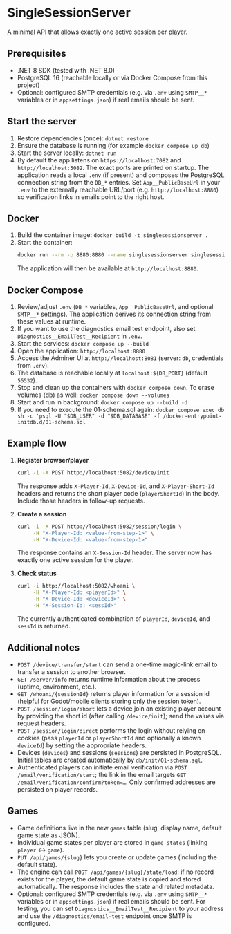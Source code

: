 # SingleSessionServer

A minimal API that allows exactly one active session per player.

## Prerequisites

- .NET 8 SDK (tested with .NET 8.0)
- PostgreSQL 16 (reachable locally or via Docker Compose from this project)
- Optional: configured SMTP credentials (e.g. via `.env` using `SMTP__*` variables or in `appsettings.json`) if real emails should be sent.

## Start the server

1. Restore dependencies (once): `dotnet restore`
2. Ensure the database is running (for example `docker compose up db`)
3. Start the server locally: `dotnet run`
4. By default the app listens on `https://localhost:7082` and `http://localhost:5082`. The exact ports are printed on startup.
   The application reads a local `.env` (if present) and composes the PostgreSQL connection string from the `DB_*` entries.
   Set `App__PublicBaseUrl` in your `.env` to the externally reachable URL/port (e.g. `http://localhost:8880`) so verification links in emails point to the right host.

## Docker

1. Build the container image: `docker build -t singlesessionserver .`
2. Start the container:
   ```bash
   docker run --rm -p 8880:8880 --name singlesessionserver singlesessionserver
   ```
   The application will then be available at `http://localhost:8880`.

## Docker Compose

1. Review/adjust `.env` (`DB_*` variables, `App__PublicBaseUrl`, and optional `SMTP__*` settings). The application derives its connection string from these values at runtime.
2. If you want to use the diagnostics email test endpoint, also set `Diagnostics__EmailTest__Recipient` in `.env`.
3. Start the services: `docker compose up --build`
4. Open the application: `http://localhost:8880`
5. Access the Adminer UI at `http://localhost:8081` (server: `db`, credentials from `.env`).
6. The database is reachable locally at `localhost:${DB_PORT}` (default `55532`).
7. Stop and clean up the containers with `docker compose down`. To erase volumes (db) as well: `docker compose down --volumes`
8. Start and run in background: `docker compose up --build -d`
9. If you need to execute the 01-schema.sql again: `docker compose exec db sh -c 'psql -U "$DB_USER" -d "$DB_DATABASE" -f /docker-entrypoint-initdb.d/01-schema.sql`

## Example flow

1. **Register browser/player**

   ```bash
   curl -i -X POST http://localhost:5082/device/init
   ```

   The response adds `X-Player-Id`, `X-Device-Id`, and `X-Player-Short-Id` headers and returns the short player code (`playerShortId`) in the body. Include those headers in follow-up requests.

2. **Create a session**

   ```bash
   curl -i -X POST http://localhost:5082/session/login \
        -H "X-Player-Id: <value-from-step-1>" \
        -H "X-Device-Id: <value-from-step-1>"
   ```

   The response contains an `X-Session-Id` header. The server now has exactly one active session for the player.

3. **Check status**
   ```bash
   curl -i http://localhost:5082/whoami \
        -H "X-Player-Id: <playerId>" \
        -H "X-Device-Id: <deviceId>" \
        -H "X-Session-Id: <sessId>"
   ```
   The currently authenticated combination of `playerId`, `deviceId`, and `sessId` is returned.

## Additional notes

- `POST /device/transfer/start` can send a one-time magic-link email to transfer a session to another browser.
- `GET /server/info` returns runtime information about the process (uptime, environment, etc.).
- `GET /whoami/{sessionId}` returns player information for a session id (helpful for Godot/mobile clients storing only the session token).
- `POST /session/login/short` lets a device join an existing player account by providing the short id (after calling `/device/init`); send the values via request headers.
- `POST /session/login/direct` performs the login without relying on cookies (pass `playerId` or `playerShortId` and optionally a known `deviceId`) by setting the appropriate headers.
- Devices (`devices`) and sessions (`sessions`) are persisted in PostgreSQL. Initial tables are created automatically by `db/init/01-schema.sql`.
- Authenticated players can initiate email verification via `POST /email/verification/start`; the link in the email targets `GET /email/verification/confirm?token=…`. Only confirmed addresses are persisted on player records.

## Games

- Game definitions live in the new `games` table (slug, display name, default game state as JSON).
- Individual game states per player are stored in `game_states` (linking `player` ↔ `game`).
- `PUT /api/games/{slug}` lets you create or update games (including the default state).
- The engine can call `POST /api/games/{slug}/state/load`: if no record exists for the player, the default game state is copied and stored automatically. The response includes the state and related metadata.
- Optional: configured SMTP credentials (e.g. via `.env` using `SMTP__*` variables or in `appsettings.json`) if real emails should be sent. For testing, you can set `Diagnostics__EmailTest__Recipient` to your address and use the `/diagnostics/email-test` endpoint once SMTP is configured.
